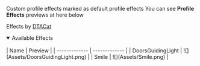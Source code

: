 Custom profile effects marked as default profile effects
You can see **Profile Effects** previews at here below

Effects by [DTACat][dtacatgh]

<details open>
<summary>Available Effects</summary>
<br>
| Name  | Preview |
| ------------- | ------------- |
| DoorsGuidingLight  |  ![](Assets/DoorsGuidingLight.png) |
| Smile  | ![](Assets/Smile.png)  |
</details>

[dtacatgh]: https://github.com/DTACat